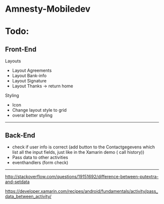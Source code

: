 # Amnesty-Mobiledev


# Todo: #
## Front-End ##
Layouts

- Layout Agreements
- Layout Bank-info
- Layout Signature
- Layout Thanks -> return home

Styling

- Icon
- Change layout style to grid
- overal better styling

----------

## Back-End ##



-  check if user info is correct (add button to the Contactgegevens which list all the input fields, just like in the Xamarin demo ( call history))
-  Pass data to other activities
-  eventhandlers (form check)



----------

http://stackoverflow.com/questions/19151692/difference-between-putextra-and-setdata

https://developer.xamarin.com/recipes/android/fundamentals/activity/pass_data_between_activity/